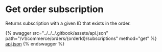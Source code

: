 # Get order subscription

Returns subscription with a given ID that exists in the order.

{% swagger src="../../../.gitbook/assets/api.json" path="/v1/commerce/orders/{orderId}/subscriptions" method="get" %}
[api.json](../../../.gitbook/assets/api.json)
{% endswagger %}
